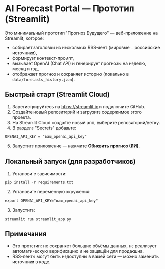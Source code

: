 # AI Forecast Portal — Прототип (Streamlit)

Это минимальный прототип "Прогноз Будущего" — веб-приложение на Streamlit, которое:
- собирает заголовки из нескольких RSS-лент (мировые + российские источники),
- формирует контекст-промпт,
- вызывает OpenAI (Chat API) и генерирует прогнозы на неделю, месяц и год,
- отображает прогноз и сохраняет историю (локально в `data/forecasts_history.json`).

## Быстрый старт (Streamlit Cloud)

1. Зарегистрируйтесь на https://streamlit.io и подключите GitHub.
2. Создайте новый репозиторий и загрузите содержимое этого проекта.
3. На Streamlit Cloud создайте новый апп, выберите репозиторий/ветку.
4. В разделе "Secrets" добавьте:
```
OPENAI_API_KEY = "ваш_openai_api_key"
```
5. Запустите приложение — нажмите **Обновить прогноз (ИИ)**.

## Локальный запуск (для разработчиков)

1. Установите зависимости:
```
pip install -r requirements.txt
```
2. Установите переменную окружения:
```
export OPENAI_API_KEY="ваш_openai_api_key"
```
3. Запустите:
```
streamlit run streamlit_app.py
```

## Примечания
- Это прототип: не сохраняет большие объёмы данных, не реализует автоматическую верификацию и не защищён для продакшна.
- RSS-ленты могут быть недоступны в вашей сети — можно заменить источники в коде.